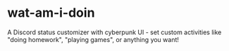 # wat-am-i-doin
A Discord status customizer with cyberpunk UI - set custom activities like "doing homework", "playing games", or anything you want!
